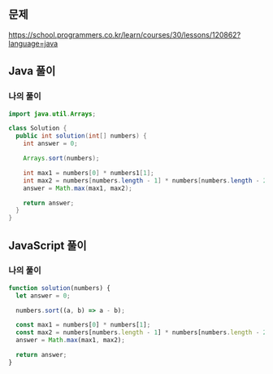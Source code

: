 ## 문제
https://school.programmers.co.kr/learn/courses/30/lessons/120862?language=java

## Java 풀이
### 나의 풀이
```java
import java.util.Arrays;

class Solution {
  public int solution(int[] numbers) {
    int answer = 0;

    Arrays.sort(numbers);

    int max1 = numbers[0] * numbers1[1];
    int max2 = numbers[numbers.length - 1] * numbers[numbers.length - 2];
    answer = Math.max(max1, max2);

    return answer;
  }
}
```

## JavaScript 풀이
### 나의 풀이
```javascript
function solution(numbers) {
  let answer = 0;

  numbers.sort((a, b) => a - b);

  const max1 = numbers[0] * numbers[1];
  const max2 = numbers[numbers.length - 1] * numbers[numbers.length - 2];
  answer = Math.max(max1, max2);

  return answer;
}
```
